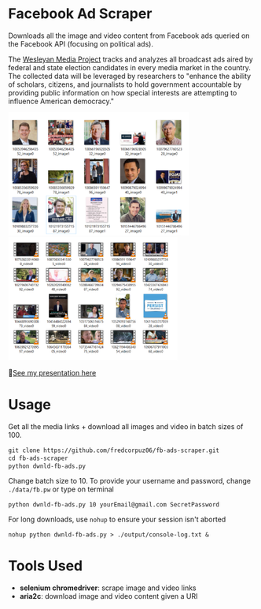 # Facebook Ad Scraper
Downloads all the image and video content from Facebook ads queried on the Facebook API (focusing on political ads). 

The [Wesleyan Media Project](http://mediaproject.wesleyan.edu/) tracks and analyzes all broadcast ads aired by federal and state election candidates in every media market in the country. The collected data will be leveraged by researchers to "enhance the ability of scholars, citizens, and journalists to hold government accountable by providing public information on how special interests are attempting to influence American democracy."

<img src="./imgs/images_sample.png" alt="images" height="250"><img src="./imgs/videos_sample.png" alt="images" height="250">

🤜[See my presentation here](https://docs.google.com/presentation/d/1cDreU-XPTi4TSJ0hSVwlSqHeIr6vQ6d9-OVRsWXOOBk/edit?usp=sharing)

# Usage
Get all the media links + download all images and video in batch sizes of 100. 
```
git clone https://github.com/fredcorpuz06/fb-ads-scraper.git
cd fb-ads-scraper
python dwnld-fb-ads.py
```

Change batch size to 10. To provide your username and password, change `./data/fb.pw` or type on terminal
```
python dwnld-fb-ads.py 10 yourEmail@gmail.com SecretPassword
```
For long downloads, use `nohup` to ensure your session isn't aborted
```
nohup python dwnld-fb-ads.py > ./output/console-log.txt &
```


# Tools Used
* **selenium chromedriver**: scrape image and video links
* **aria2c**: download image and video content given a URI
